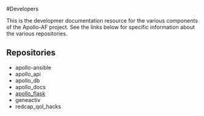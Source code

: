 #Developers

This is the developmer documentation resource for the various components of the Apollo-AF project. See the links below for specific information about the various repositories.

## Repositories

* apollo-ansible
* apollo_api
* apollo_db
* apollo_docs
* [apollo_flask](../projects/apollo_flask/index.html)
* geneactiv
* redcap\_qol\_hacks
